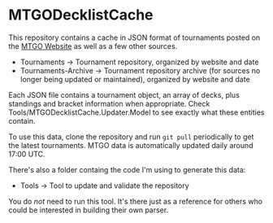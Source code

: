 # MTGODecklistCache
This repository contains a cache in JSON format of tournaments posted on the [MTGO Website](https://www.mtgo.com/en/mtgo/decklists) as well as a few other sources.

* Tournaments -> Tournament repository, organized by website and date
* Tournaments-Archive -> Tournament repository archive (for sources no longer being updated or maintained), organized by website and date

Each JSON file contains a tournament object, an array of decks, plus standings and bracket information when appropriate. Check Tools/MTGODecklistCache.Updater.Model to see exactly what these entities contain.

To use this data, clone the repository and run `git pull` periodically to get the latest tournaments. MTGO data is automatically updated daily around 17:00 UTC.

There's also a folder containg the code I'm using to generate this data:

* Tools -> Tool to update and validate the repository

You do *not* need to run this tool. It's there just as a reference for others who could be interested in building their own parser.